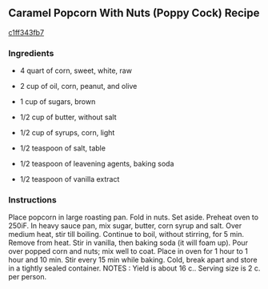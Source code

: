 ## Caramel Popcorn With Nuts (Poppy Cock) Recipe

[c1ff343fb7](http://cookeatshare.com/recipes/caramel-popcorn-with-nuts-poppy-cock-99762)

### Ingredients

 - 4 quart of corn, sweet, white, raw

 - 2 cup of oil, corn, peanut, and olive

 - 1 cup of sugars, brown

 - 1/2 cup of butter, without salt

 - 1/2 cup of syrups, corn, light

 - 1/2 teaspoon of salt, table

 - 1/2 teaspoon of leavening agents, baking soda

 - 1/2 teaspoon of vanilla extract

### Instructions

Place popcorn in large roasting pan. Fold in nuts. Set aside. Preheat oven to 250iF. In heavy sauce pan, mix sugar, butter, corn syrup and salt. Over medium heat, stir till boiling. Continue to boil, without stirring, for 5 min. Remove from heat. Stir in vanilla, then baking soda (it will foam up). Pour over popped corn and nuts; mix well to coat. Place in oven for 1 hour to 1 hour and 10 min. Stir every 15 min while baking. Cold, break apart and store in a tightly sealed container. NOTES : Yield is about 16 c.. Serving size is 2 c. per person.
